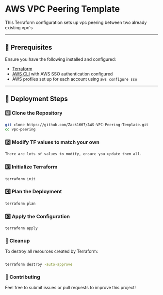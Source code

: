 # AWS VPC Peering Template

This Terraform configuration sets up vpc peering between two already existing vpc's 


---

## 📌 Prerequisites

Ensure you have the following installed and configured:

- [Terraform](https://developer.hashicorp.com/terraform/tutorials/aws-get-started/install-cli)
- [AWS CLI](https://aws.amazon.com/cli/) with AWS SSO authentication configured
- AWS profiles set up for each account using `aws configure sso`

---

## 🚀 Deployment Steps

### 1️⃣ Clone the Repository

```sh
git clone https://github.com/Zack1667/AWS-VPC-Peering-Template.git
cd vpc-peering
```

### 2️⃣ Modify TF values to match your own 

```sh
There are lots of values to modify, ensure you update them all. 
```

### 3️⃣ Initialize Terraform 

```sh
terraform init
```

### 4️⃣ Plan the Deployment 

```sh
terraform plan
```

### 5️⃣ Apply the Configuration

```sh
terraform apply
```

### 🛑 Cleanup 

To destroy all resources created by Terraform:

```sh

terraform destroy -auto-approve

```

### 🤝 Contributing

Feel free to submit issues or pull requests to improve this project!

